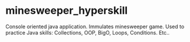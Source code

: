 # minesweeper_hyperskill
Console oriented java application. Immulates minesweeper game. Used to practice Java skills: Collections, OOP, BigO, Loops, Conditions. Etc..
